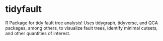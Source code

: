 # tidyfault
R Package for tidy fault tree analysis! Uses tidygraph, tidyverse, and QCA packages, among others, to visualize fault trees, identify minimal cutsets, and other quantities of interest.
